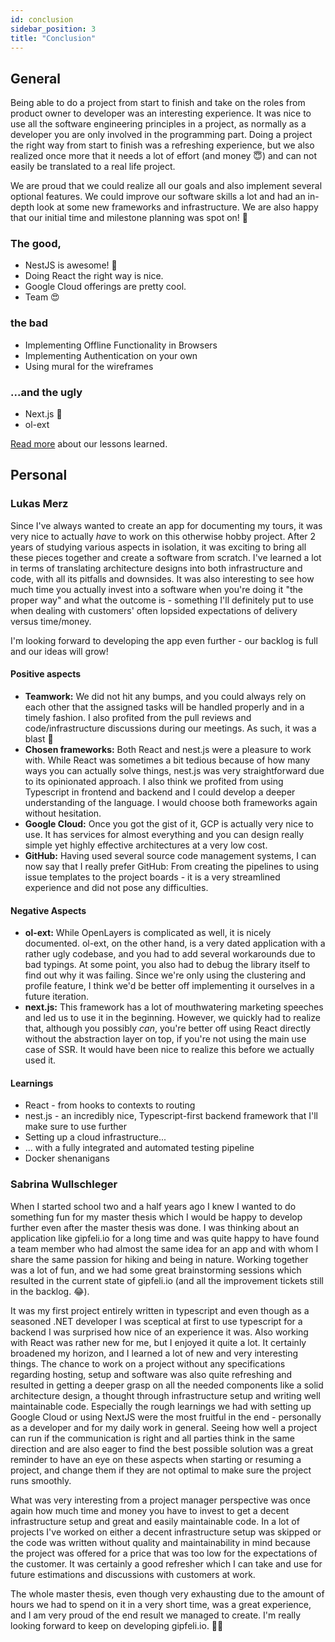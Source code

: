 ```yaml
---
id: conclusion
sidebar_position: 3
title: "Conclusion"
---
```


## General

Being able to do a project from start to finish and take on the roles from product owner to developer was an interesting
experience. It was nice to use all the software engineering principles in a project, as normally as a developer you are only involved
in the programming part. Doing a project the right way from start to finish was a refreshing experience,
but we also realized once more that it needs a lot of effort (and money 😇) and can not easily be translated to a real life 
project.

We are proud that we could realize all our goals and also implement several optional features. We could improve our software skills
a lot and had an in-depth look at some new frameworks and infrastructure. We are also happy that our initial time and milestone
planning was spot on! 💪

### The good,
- NestJS is awesome! 🚀
- Doing React the right way is nice. 
- Google Cloud offerings are pretty cool.
- Team 😍

### the bad
- Implementing Offline Functionality in Browsers
- Implementing Authentication on your own
- Using mural for the wireframes

### ...and the ugly
- Next.js 👿
- ol-ext 

[Read more](../lessons-learned) about our lessons learned.

## Personal

### Lukas Merz

Since I've always wanted to create an app for documenting my tours, it was very nice to actually *have* to work on this
otherwise hobby project. After 2 years of studying various aspects in isolation, it was exciting to bring all these
pieces together and create a software from scratch. I've learned a lot in terms of translating architecture designs into
both infrastructure and code, with all its pitfalls and downsides. It was also interesting to see how much time you
actually invest into a software when you're doing it "the proper way" and what the outcome is - something I'll
definitely put to use when dealing with customers' often lopsided expectations of delivery versus time/money.

I'm looking forward to developing the app even further - our backlog is full and our ideas will grow!

#### Positive aspects

* **Teamwork:** We did not hit any bumps, and you could always rely on each other that the assigned
  tasks will be handled properly and in a timely fashion. I also profited from the pull reviews and code/infrastructure
  discussions during our meetings. As such, it was a blast 🚀
* **Chosen frameworks:** Both React and nest.js were a pleasure to work with. While React was sometimes a bit tedious
  because of how many ways you can actually solve things, nest.js was very straightforward due to its opinionated
  approach. I also think we profited from using Typescript in frontend and backend and I could develop a deeper
  understanding of the language. I would choose both frameworks again without hesitation.
* **Google Cloud:** Once you got the gist of it, GCP is actually very nice to use. It has services for almost everything
  and you can design really simple yet highly effective architectures at a very low cost.
* **GitHub:** Having used several source code management systems, I can now say that I really prefer GitHub: From
  creating the pipelines to using issue templates to the project boards - it is a very streamlined experience and did
  not pose any difficulties.

#### Negative Aspects

* **ol-ext:** While OpenLayers is complicated as well, it is nicely documented. ol-ext, on the other hand, is a very
  dated application with a rather ugly codebase, and you had to add several workarounds due to bad typings. At some
  point, you also had to debug the library itself to find out why it was failing. Since we're only using the clustering
  and profile feature, I think we'd be better off implementing it ourselves in a future iteration.
* **next.js:** This framework has a lot of mouthwatering marketing speeches and led us to use it in the beginning.
  However, we quickly had to realize that, although you possibly *can*, you're better off using React directly without
  the abstraction layer on top, if you're not using the main use case of SSR. It would have been nice to realize this
  before we actually used it.

#### Learnings

* React - from hooks to contexts to routing
* nest.js - an incredibly nice, Typescript-first backend framework that I'll make sure to use further
* Setting up a cloud infrastructure...
* ... with a fully integrated and automated testing pipeline
* Docker shenanigans

### Sabrina Wullschleger

When I started school two and a half years ago I knew I wanted to do something fun for my master thesis which I would be happy to develop
further even after the master thesis was done. I was thinking about an application like gipfeli.io for a long time and was quite happy to have
found a team member who had almost the same idea for an app and with whom I share the same passion for hiking and being in nature. Working together was a lot 
of fun, and we had some great brainstorming sessions which resulted in the current state of gipfeli.io (and all the improvement
tickets still in the backlog. 😂).

It was my first project entirely written in typescript and even though as a seasoned .NET developer I was sceptical at
first to use typescript for a backend I was surprised how nice of an experience it was. Also working with React was rather new for me,
but I enjoyed it quite a lot. It certainly broadened my horizon, and I learned a lot of new and very interesting things. 
The chance to work on a project without any specifications regarding hosting,
setup and software was also quite refreshing and resulted in getting a deeper grasp on all the needed components like a solid architecture design,
a thought through infrastructure setup and writing well maintainable code. Especially the rough learnings we had with setting up Google Cloud or using NextJS
were the most fruitful in the end - personally as a developer and for my daily work in general. 
Seeing how well a project can run if the communication is right and all parties think in the same direction and are also eager to find the 
best possible solution was a great reminder to have an eye on these aspects when starting or resuming a project, and change them if they are not
optimal to make sure the project runs smoothly. 

What was very interesting from a project manager perspective was once again how much time and money you have to invest to get a decent infrastructure setup and great and
easily maintainable code. In a lot of projects I've worked on either a decent infrastructure setup was skipped or the code was written without
quality and maintainability in mind because the project was offered for a price that was too low for the expectations of the customer. It was certainly a good refresher which I can take
and use for future estimations and discussions with customers at work.

The whole master thesis, even though very exhausting due to the amount of hours we had to spend on it in a very short time, was a great experience, and I am very proud of the end result 
we managed to create. I'm really looking forward to keep on developing gipfeli.io. 🚀🥐